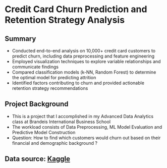 # Credit Card Churn Prediction and Retention Strategy Analysis

## Summary
+ Conducted end-to-end analysis on 10,000+ credit card customers to predict churn, including data preprocessing and feature
engineering
+ Employed visualization techniques to explore variable relationships and communicate findings
+ Compared classification models (k-NN, Random Forest) to determine the optimal model for predicting attrition
+ Identified factors contributing to churn and provided actionable retention strategy recommendations

## Project Background
+ This is a project that I accomplished in my Advanced Data Analytics class at Brandeis International Business School
+ The workload consists of Data Preprocessing, ML Model Evaluation and Predictive Model Construction
+ Question: How to find which customers would churn out based on their financial and demographic background ?

## Data source: [Kaggle](https://www.kaggle.com/code/santij95/predicting-credit-cards-customer-attrition)

